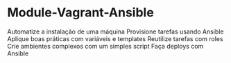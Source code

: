 # Module-Vagrant-Ansible
 
Automatize a instalação de uma máquina
Provisione tarefas usando Ansible
Aplique boas práticas com variáveis e templates
Reutilize tarefas com roles
Crie ambientes complexos com um simples script
Faça deploys com Ansible


